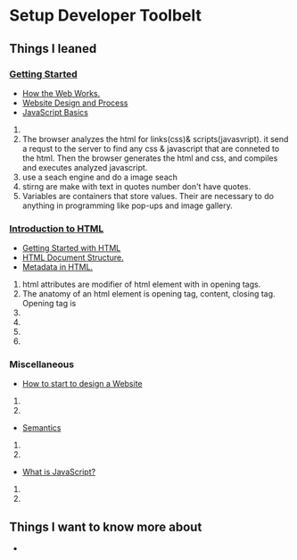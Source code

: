 # Setup Developer Toolbelt

## Things I leaned
### [Getting Started](https://developer.mozilla.org/en-US/docs/Learn/Getting_started_with_the_web/)
- [How the Web Works.](https://developer.mozilla.org/en-US/docs/Learn/Getting_started_with_the_web/How_the_Web_works)
- [ Website Design and Process](https://developer.mozilla.org/en-US/docs/Learn/Getting_started_with_the_web/What_will_your_website_look_like)
- [JavaScript Basics](https://developer.mozilla.org/en-US/docs/Learn/Getting_started_with_the_web/JavaScript_basics)

1. 
2. The browser analyzes the html for links(css)& scripts(javasvript). it send a requst to the server to find any css & javascript that are conneted to the html.
Then the browser generates the html and css, and compiles and executes analyzed javascript.
3. use a seach engine and do a image seach
4. stirng are make with text in quotes number don't have quotes.
5. Variables are containers that store values. Their  are necessary to do anything in programming like pop-ups and image gallery.


### [Introduction to HTML](https://developer.mozilla.org/en-US/docs/Learn/HTML/Introduction_to_HTML/)
- [ Getting Started with HTML](https://developer.mozilla.org/en-US/docs/Learn/HTML/Introduction_to_HTML/Getting_started)
- [HTML Document Structure.](https://developer.mozilla.org/en-US/docs/Learn/HTML/Introduction_to_HTML/Document_and_website_structure)
- [Metadata in HTML.](https://developer.mozilla.org/en-US/docs/Learn/HTML/Introduction_to_HTML/The_head_metadata_in_HTML)

1. html attributes are modifier of  html element with in opening tags.
2.  The anatomy of an html element is opening tag, content, closing tag. Opening tag is 
3. 
4. 
5. 
6. 


### Miscellaneous
- [How to start to design a Website](https://developer.mozilla.org/en-US/docs/Learn/Common_questions/Thinking_before_coding)

1. 
2. 


- [Semantics](https://developer.mozilla.org/en-US/docs/Glossary/Semantics)

1. 
2. 


- [What is JavaScript?](https://developer.mozilla.org/en-US/docs/Learn/JavaScript/First_steps/What_is_JavaScript)

1. 
2. 
 

## Things I want to know more about
- 